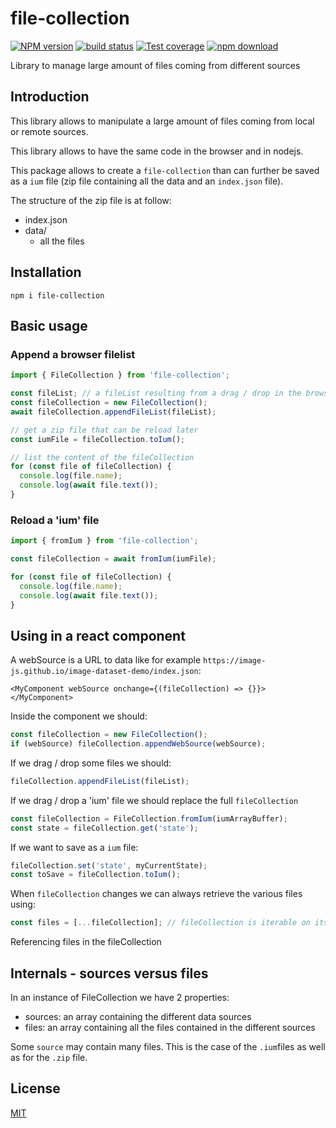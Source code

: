 # file-collection

[![NPM version][npm-image]][npm-url]
[![build status][ci-image]][ci-url]
[![Test coverage][codecov-image]][codecov-url]
[![npm download][download-image]][download-url]

Library to manage large amount of files coming from different sources

## Introduction

This library allows to manipulate a large amount of files coming from local or remote sources.

This library allows to have the same code in the browser and in nodejs.

This package allows to create a `file-collection` than can further be saved as a `ium` file (zip file containing all the data
and an `index.json` file).

The structure of the zip file is at follow:

- index.json
- data/
  - all the files

## Installation

`npm i file-collection`

## Basic usage

### Append a browser filelist

```js
import { FileCollection } from 'file-collection';

const fileList; // a fileList resulting from a drag / drop in the browser
const fileCollection = new FileCollection();
await fileCollection.appendFileList(fileList);

// get a zip file that can be reload later
const iumFile = fileCollection.toIum();

// list the content of the fileCollection
for (const file of fileCollection) {
  console.log(file.name);
  console.log(await file.text());
}
```

### Reload a 'ium' file

```js
import { fromIum } from 'file-collection';

const fileCollection = await fromIum(iumFile);

for (const file of fileCollection) {
  console.log(file.name);
  console.log(await file.text());
}
```

## Using in a react component

A webSource is a URL to data like for example `https://image-js.github.io/image-dataset-demo/index.json`:

```tsx
<MyComponent webSource onchange={(fileCollection) => {}}></MyComponent>
```

Inside the component we should:

```js
const fileCollection = new FileCollection();
if (webSource) fileCollection.appendWebSource(webSource);
```

If we drag / drop some files we should:

```js
fileCollection.appendFileList(fileList);
```

If we drag / drop a 'ium' file we should replace the full `fileCollection`

```js
const fileCollection = FileCollection.fromIum(iumArrayBuffer);
const state = fileCollection.get('state');
```

If we want to save as a `ium` file:

```js
fileCollection.set('state', myCurrentState);
const toSave = fileCollection.toIum();
```

When `fileCollection` changes we can always retrieve the various files using:

```js
const files = [...fileCollection]; // fileCollection is iterable on its files property
```

Referencing files in the fileCollection

## Internals - sources versus files

In an instance of FileCollection we have 2 properties:

- sources: an array containing the different data sources
- files: an array containing all the files contained in the different sources

Some `source` may contain many files. This is the case of the `.ium`files as well as for the `.zip` file.

## License

[MIT](./LICENSE)

[npm-image]: https://img.shields.io/npm/v/file-collection.svg
[npm-url]: https://www.npmjs.com/package/file-collection
[ci-image]: https://github.com/cheminfo/file-collection/workflows/Node.js%20CI/badge.svg?branch=main
[ci-url]: https://github.com/cheminfo/file-collection/actions?query=workflow%3A%22Node.js+CI%22
[codecov-image]: https://img.shields.io/codecov/c/github/cheminfo/file-collection.svg
[codecov-url]: https://codecov.io/gh/cheminfo/file-collection
[download-image]: https://img.shields.io/npm/dm/file-collection.svg
[download-url]: https://www.npmjs.com/package/file-collection

